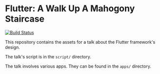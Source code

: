 Flutter: A Walk Up A Mahogony Staircase
=======================================

[![Build Status](https://travis-ci.org/Hixie/mahogony-staircase.svg?branch=master)](https://travis-ci.org/Hixie/mahogony-staircase)

This repository contains the assets for a talk about the Flutter
framework's design.

The talk's script is in the `script/` directory.

The talk involves various apps. They can be found in the `apps/`
directory.
